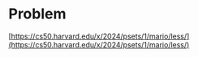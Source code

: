 # Problem
[https://cs50.harvard.edu/x/2024/psets/1/mario/less/](https://cs50.harvard.edu/x/2024/psets/1/mario/less/)
